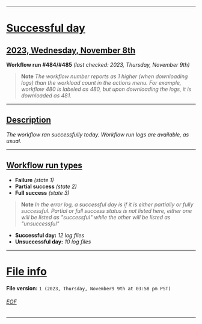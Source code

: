 
***

# [Successful day](#Successful-day)

## [2023, Wednesday, November 8th](#2023-Wednesday-November-8th)

**Workflow run #484/#485** _(last checked: 2023, Thursday, November 9th)_

> **Note** _The workflow number reports as 1 higher (when downloading logs) than the workload count in the actions menu. For example, workflow 480 is labeled as 480, but upon downloading the logs, it is downloaded as 481._

---

## [Description](#Description)

_The workflow ran successfully today. Workflow run logs are available, as usual._

---

## [Workflow run types](#Workflow-run-types)

- **Failure** _(state 1)_
- **Partial success** _(state 2)_
- **Full success** _(state 3)_

> **Note** _In the error log, a successful day is if it is either partially or fully successful. Partial or full success status is not listed here, either one will be listed as "successful" while the other will be listed as "unsuccessful"_

- **Successful day:** _12 log files_
- **Unsuccessful day:** _10 log files_

***

# [File info](#File-info)

**File version:** `1 (2023, Thursday, November9 9th at 03:58 pm PST)`

###### [EOF](#EOF)

***
